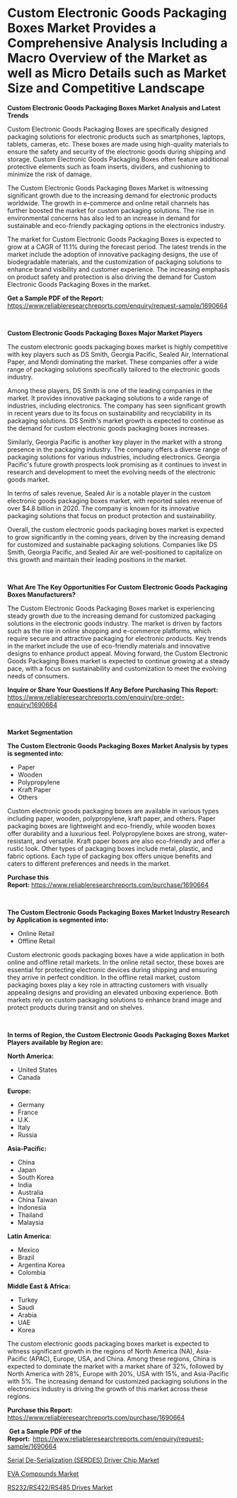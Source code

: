 <p><h1>Custom Electronic Goods Packaging Boxes Market Provides a Comprehensive Analysis Including a Macro Overview of the Market as well as Micro Details such as Market Size and Competitive Landscape</h1></p><p><strong>Custom Electronic Goods Packaging Boxes Market Analysis and Latest Trends</strong></p>
<p><p>Custom Electronic Goods Packaging Boxes are specifically designed packaging solutions for electronic products such as smartphones, laptops, tablets, cameras, etc. These boxes are made using high-quality materials to ensure the safety and security of the electronic goods during shipping and storage. Custom Electronic Goods Packaging Boxes often feature additional protective elements such as foam inserts, dividers, and cushioning to minimize the risk of damage.</p><p>The Custom Electronic Goods Packaging Boxes Market is witnessing significant growth due to the increasing demand for electronic products worldwide. The growth in e-commerce and online retail channels has further boosted the market for custom packaging solutions. The rise in environmental concerns has also led to an increase in demand for sustainable and eco-friendly packaging options in the electronics industry.</p><p>The market for Custom Electronic Goods Packaging Boxes is expected to grow at a CAGR of 11.1% during the forecast period. The latest trends in the market include the adoption of innovative packaging designs, the use of biodegradable materials, and the customization of packaging solutions to enhance brand visibility and customer experience. The increasing emphasis on product safety and protection is also driving the demand for Custom Electronic Goods Packaging Boxes in the market.</p></p>
<p><strong>Get a Sample PDF of the Report:&nbsp;</strong> <a href="https://www.reliableresearchreports.com/enquiry/request-sample/1690664">https://www.reliableresearchreports.com/enquiry/request-sample/1690664</a></p>
<p>&nbsp;</p>
<p><strong>Custom Electronic Goods Packaging Boxes Major Market Players</strong></p>
<p><p>The custom electronic goods packaging boxes market is highly competitive with key players such as DS Smith, Georgia Pacific, Sealed Air, International Paper, and Mondi dominating the market. These companies offer a wide range of packaging solutions specifically tailored to the electronic goods industry.</p><p>Among these players, DS Smith is one of the leading companies in the market. It provides innovative packaging solutions to a wide range of industries, including electronics. The company has seen significant growth in recent years due to its focus on sustainability and recyclability in its packaging solutions. DS Smith's market growth is expected to continue as the demand for custom electronic goods packaging boxes increases.</p><p>Similarly, Georgia Pacific is another key player in the market with a strong presence in the packaging industry. The company offers a diverse range of packaging solutions for various industries, including electronics. Georgia Pacific's future growth prospects look promising as it continues to invest in research and development to meet the evolving needs of the electronic goods market.</p><p>In terms of sales revenue, Sealed Air is a notable player in the custom electronic goods packaging boxes market, with reported sales revenue of over $4.8 billion in 2020. The company is known for its innovative packaging solutions that focus on product protection and sustainability.</p><p>Overall, the custom electronic goods packaging boxes market is expected to grow significantly in the coming years, driven by the increasing demand for customized and sustainable packaging solutions. Companies like DS Smith, Georgia Pacific, and Sealed Air are well-positioned to capitalize on this growth and maintain their leading positions in the market.</p></p>
<p>&nbsp;</p>
<p><strong>What Are The Key Opportunities For Custom Electronic Goods Packaging Boxes Manufacturers?</strong></p>
<p><p>The Custom Electronic Goods Packaging Boxes market is experiencing steady growth due to the increasing demand for customized packaging solutions in the electronic goods industry. The market is driven by factors such as the rise in online shopping and e-commerce platforms, which require secure and attractive packaging for electronic products. Key trends in the market include the use of eco-friendly materials and innovative designs to enhance product appeal. Moving forward, the Custom Electronic Goods Packaging Boxes market is expected to continue growing at a steady pace, with a focus on sustainability and customization to meet the evolving needs of consumers.</p></p>
<p><strong>Inquire or Share Your Questions If Any Before Purchasing This Report:</strong> <a href="https://www.reliableresearchreports.com/enquiry/pre-order-enquiry/1690664">https://www.reliableresearchreports.com/enquiry/pre-order-enquiry/1690664</a></p>
<p>&nbsp;</p>
<p><strong>Market Segmentation</strong></p>
<p><strong>The Custom Electronic Goods Packaging Boxes Market Analysis by types is segmented into:</strong></p>
<p><ul><li>Paper</li><li>Wooden</li><li>Polypropylene</li><li>Kraft Paper</li><li>Others</li></ul></p>
<p><p>Custom electronic goods packaging boxes are available in various types including paper, wooden, polypropylene, kraft paper, and others. Paper packaging boxes are lightweight and eco-friendly, while wooden boxes offer durability and a luxurious feel. Polypropylene boxes are strong, water-resistant, and versatile. Kraft paper boxes are also eco-friendly and offer a rustic look. Other types of packaging boxes include metal, plastic, and fabric options. Each type of packaging box offers unique benefits and caters to different preferences and needs in the market.</p></p>
<p><strong>Purchase this Report:&nbsp;</strong><a href="https://www.reliableresearchreports.com/purchase/1690664">https://www.reliableresearchreports.com/purchase/1690664</a></p>
<p>&nbsp;</p>
<p><strong>The Custom Electronic Goods Packaging Boxes Market Industry Research by Application is segmented into:</strong></p>
<p><ul><li>Online Retail</li><li>Offline Retail</li></ul></p>
<p><p>Custom electronic goods packaging boxes have a wide application in both online and offline retail markets. In the online retail sector, these boxes are essential for protecting electronic devices during shipping and ensuring they arrive in perfect condition. In the offline retail market, custom packaging boxes play a key role in attracting customers with visually appealing designs and providing an elevated unboxing experience. Both markets rely on custom packaging solutions to enhance brand image and protect products during transit and on shelves.</p></p>
<p>&nbsp;</p>
<p><strong>In terms of Region, the Custom Electronic Goods Packaging Boxes Market Players available by Region are:</strong></p>
<p>
    <p> <strong> North America: </strong>
        <ul>
            <li>United States</li>
            <li>Canada</li>
        </ul>
        </p> 
    <p> <strong> Europe: </strong>
        <ul>
            <li>Germany</li>
            <li>France</li>
            <li>U.K.</li>
            <li>Italy</li>
            <li>Russia</li>
        </ul>
        </p> 
    <p> <strong> Asia-Pacific: </strong>
        <ul>
            <li>China</li>
            <li>Japan</li>
            <li>South Korea</li>
            <li>India</li>
            <li>Australia</li>
            <li>China Taiwan</li>
            <li>Indonesia</li>
            <li>Thailand</li>
            <li>Malaysia</li>
        </ul>
        </p> 
    <p> <strong> Latin America: </strong>
        <ul>
            <li>Mexico</li>
            <li>Brazil</li>
            <li>Argentina Korea</li>
            <li>Colombia</li>
        </ul>
        </p> 
    <p> <strong> Middle East & Africa: </strong>
        <ul>
            <li>Turkey</li>
            <li>Saudi</li>
            <li>Arabia</li>
            <li>UAE</li>
            <li>Korea</li>
        </ul>
    </p>
    </p>
<p><p>The custom electronic goods packaging boxes market is expected to witness significant growth in the regions of North America (NA), Asia-Pacific (APAC), Europe, USA, and China. Among these regions, China is expected to dominate the market with a market share of 32%, followed by North America with 28%, Europe with 20%, USA with 15%, and Asia-Pacific with 5%. The increasing demand for customized packaging solutions in the electronics industry is driving the growth of this market across these regions.</p></p>
<p><strong>Purchase this Report: </strong><a href="https://www.reliableresearchreports.com/purchase/1690664">https://www.reliableresearchreports.com/purchase/1690664</a></p>
<p>&nbsp;<strong>Get a Sample PDF of the Report:&nbsp;&nbsp;</strong><a href="https://www.reliableresearchreports.com/enquiry/request-sample/1690664">https://www.reliableresearchreports.com/enquiry/request-sample/1690664</a></p>
<p><strong></strong></p>
<p><p><a href="https://issuu.com/reportprime-2/docs/serial-de-serialization-serdes-driver-chip-market-">Serial De-Serialization (SERDES) Driver Chip Market</a></p><p><a href="https://github.com/seekum/Market-Research-Report-List-1/blob/main/eva-compounds-market.md">EVA Compounds Market</a></p><p><a href="https://issuu.com/reportprime-2/docs/rs232rs422rs485-drives-market-size-2030.pptx">RS232/RS422/RS485 Drives Market</a></p></p>